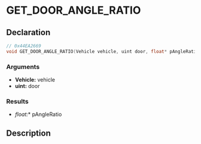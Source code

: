 # GET_DOOR_ANGLE_RATIO

## Declaration
```cpp
// 0x44EA2669
void GET_DOOR_ANGLE_RATIO(Vehicle vehicle, uint door, float* pAngleRatio);
```

### Arguments
- **Vehicle:** vehicle
- **uint:** door

### Results
- **float*:** pAngleRatio

## Description
